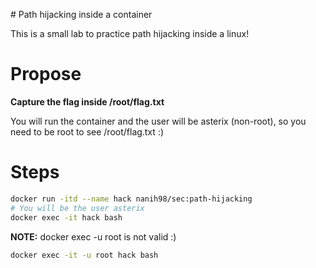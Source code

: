 # Path hijacking inside a container

This is a small lab to practice path hijacking inside a linux!

# Propose

**Capture the flag inside /root/flag.txt**

You will run the container and the user will be asterix (non-root), so you need to be root to see /root/flag.txt :)

# Steps

```bash
docker run -itd --name hack nanih98/sec:path-hijacking
# You will be the user asterix
docker exec -it hack bash 
```

**NOTE:** docker exec -u root is not valid :)

```bash
docker exec -it -u root hack bash
```
